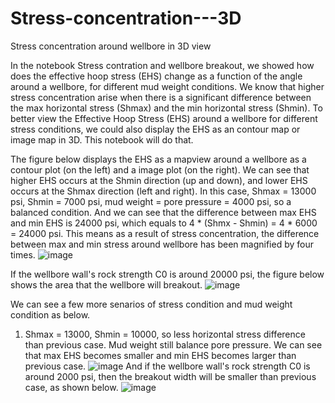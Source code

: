 # Stress-concentration---3D
Stress concentration around wellbore in 3D view

In the notebook Stress contration and wellbore breakout, we showed how does the effective hoop stress (EHS) change as a function of the angle around a wellbore, for different mud weight conditions. We know that higher stress concentration arise when there is a significant difference between the max horizontal stress (Shmax) and the min horizontal stress (Shmin). To better view the Effective Hoop Stress (EHS) around a wellbore for different stress conditions, we could also display the EHS as an contour map or image map in 3D. This notebook will do that.

The figure below displays the EHS as a mapview around a wellbore as a contour plot (on the left) and a image plot (on the right). We can see that higher EHS occurs at the Shmin direction (up and down), and lower EHS occurs at the Shmax direction (left and right). In this case, Shmax = 13000 psi, Shmin = 7000 psi, mud weight = pore pressure = 4000 psi, so a balanced condition. And we can see that the difference between max EHS and min EHS is 24000 psi, which equals to 4 * (Shmx - Shmin) = 4 * 6000 = 24000 psi. This means as a result of stress concentration, the difference between max and min stress around wellbore has been magnified by four times.
![image](https://github.com/user-attachments/assets/7c89ca07-d31a-43a7-80c0-a23bb438a2f8)

If the wellbore wall's rock strength C0 is around 20000 psi, the figure below shows the area that the wellbore will breakout.
![image](https://github.com/user-attachments/assets/49c601c1-2d65-482b-a24f-7d3dd608df5d)

We can see a few more senarios of stress condition and mud weight condition as below.

1. Shmax = 13000, Shmin = 10000, so less horizontal stress difference than previous case. Mud weight still balance pore pressure. We can see that max EHS becomes smaller and min EHS becomes larger than previous case.
![image](https://github.com/user-attachments/assets/ea0ab386-1124-47ea-a4d6-201ba2cc9f63)
And if the wellbore wall's rock strength C0 is around 2000 psi, then the breakout width will be smaller than previous case, as shown below.
![image](https://github.com/user-attachments/assets/a55ef46a-af45-40a2-aece-a7646c49f366)

